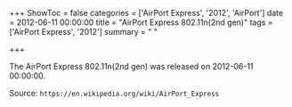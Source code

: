 +++
ShowToc = false
categories = ['AirPort Express', '2012', 'AirPort']
date = 2012-06-11 00:00:00
title = "AirPort Express 802.11n(2nd gen)"
tags = ['AirPort Express', '2012']
summary = " "

+++

The AirPort Express 802.11n(2nd gen) was released on 2012-06-11 00:00:00.

Source: `https://en.wikipedia.org/wiki/AirPort_Express`
